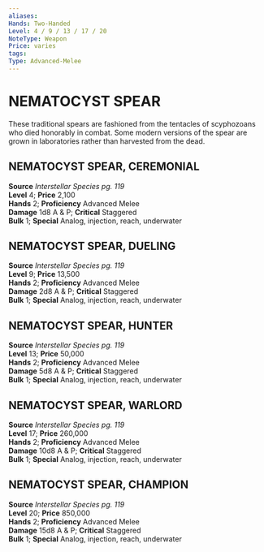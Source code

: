```yaml
---
aliases: 
Hands: Two-Handed
Level: 4 / 9 / 13 / 17 / 20
NoteType: Weapon
Price: varies
tags: 
Type: Advanced-Melee
---
```

# NEMATOCYST SPEAR
These traditional spears are fashioned from the tentacles of scyphozoans who died honorably in combat. Some modern versions of the spear are grown in laboratories rather than harvested from the dead.  

##  NEMATOCYST SPEAR, CEREMONIAL

**Source** _Interstellar Species pg. 119_  
**Level** 4; **Price** 2,100  
**Hands** 2; **Proficiency** Advanced Melee  
**Damage** 1d8 A & P; **Critical** Staggered  
**Bulk** 1; **Special** Analog, injection, reach, underwater

##  NEMATOCYST SPEAR, DUELING

**Source** _Interstellar Species pg. 119_  
**Level** 9; **Price** 13,500  
**Hands** 2; **Proficiency** Advanced Melee  
**Damage** 2d8 A & P; **Critical** Staggered  
**Bulk** 1; **Special** Analog, injection, reach, underwater

##  NEMATOCYST SPEAR, HUNTER

**Source** _Interstellar Species pg. 119_  
**Level** 13; **Price** 50,000  
**Hands** 2; **Proficiency** Advanced Melee  
**Damage** 5d8 A & P; **Critical** Staggered  
**Bulk** 1; **Special** Analog, injection, reach, underwater

##  NEMATOCYST SPEAR, WARLORD

**Source** _Interstellar Species pg. 119_  
**Level** 17; **Price** 260,000  
**Hands** 2; **Proficiency** Advanced Melee  
**Damage** 10d8 A & P; **Critical** Staggered  
**Bulk** 1; **Special** Analog, injection, reach, underwater

##  NEMATOCYST SPEAR, CHAMPION

**Source** _Interstellar Species pg. 119_  
**Level** 20; **Price** 850,000  
**Hands** 2; **Proficiency** Advanced Melee  
**Damage** 15d8 A & P; **Critical** Staggered  
**Bulk** 1; **Special** Analog, injection, reach, underwater
